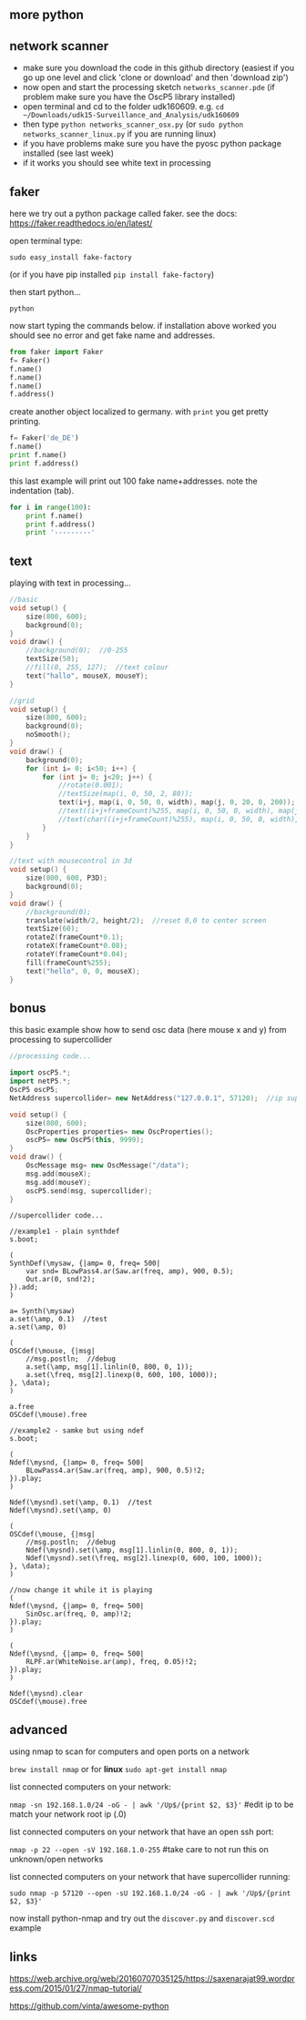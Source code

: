 more python
--------------------

network scanner
--

* make sure you download the code in this github directory (easiest if you go up one level and click 'clone or download' and then 'download zip')
* now open and start the processing sketch `networks_scanner.pde` (if problem make sure you have the OscP5 library installed)
* open terminal and cd to the folder udk160609. e.g. `cd ~/Downloads/udk15-Surveillance_and_Analysis/udk160609`
* then type `python networks_scanner_osx.py` (or `sudo python networks_scanner_linux.py` if you are running linux)
* if you have problems make sure you have the pyosc python package installed (see last week)
* if it works you should see white text in processing

faker
--

here we try out a python package called faker. see the docs: <https://faker.readthedocs.io/en/latest/>

open terminal type:

`sudo easy_install fake-factory`

(or if you have pip installed `pip install fake-factory`)

then start python...

`python`

now start typing the commands below. if installation above worked you should see no error and get fake name and addresses.

```python
from faker import Faker
f= Faker()
f.name()
f.name()
f.name()
f.address()
```

create another object localized to germany. with `print` you get pretty printing.

```python
f= Faker('de_DE')
f.name()
print f.name()
print f.address()
```

this last example will print out 100 fake name+addresses. note the indentation (tab).

```python
for i in range(100):
    print f.name()
    print f.address()
    print '---------'
```

text
--

playing with text in processing...

```cpp
//basic
void setup() {
    size(800, 600);
    background(0);
}
void draw() {
    //background(0);  //0-255
    textSize(50);
    //fill(0, 255, 127);  //text colour
    text("hallo", mouseX, mouseY);
}
```

```cpp
//grid
void setup() {
    size(800, 600);
    background(0);
    noSmooth();
}
void draw() {
    background(0);
    for (int i= 0; i<50; i++) {
        for (int j= 0; j<20; j++) {
            //rotate(0.001);
            //textSize(map(i, 0, 50, 2, 80));
            text(i+j, map(i, 0, 50, 0, width), map(j, 0, 20, 0, 200));
            //text((i+j+frameCount)%255, map(i, 0, 50, 0, width), map(j, 0, 20, 100, 700));
            //text(char((i+j+frameCount)%255), map(i, 0, 50, 0, width), map(j, 0, 20, 100, 700));
        }
    }
}
```

```cpp
//text with mousecontrol in 3d
void setup() {
    size(800, 600, P3D);
    background(0);
}
void draw() {
    //background(0);
    translate(width/2, height/2);  //reset 0,0 to center screen
    textSize(60);
    rotateZ(frameCount*0.1);
    rotateX(frameCount*0.08);
    rotateY(frameCount*0.04);
    fill(frameCount%255);
    text("hello", 0, 0, mouseX);
}
```

bonus
--

this basic example show how to send osc data (here mouse x and y) from processing to supercollider

```cpp
//processing code...

import oscP5.*;
import netP5.*;
OscP5 oscP5;
NetAddress supercollider= new NetAddress("127.0.0.1", 57120);  //ip supercollider

void setup() {
    size(800, 600);
    OscProperties properties= new OscProperties();
    oscP5= new OscP5(this, 9999);
}
void draw() {
    OscMessage msg= new OscMessage("/data");
    msg.add(mouseX);
    msg.add(mouseY);
    oscP5.send(msg, supercollider);
}
```

```supercollider
//supercollider code...

//example1 - plain synthdef
s.boot;

(
SynthDef(\mysaw, {|amp= 0, freq= 500|
    var snd= BLowPass4.ar(Saw.ar(freq, amp), 900, 0.5);
    Out.ar(0, snd!2);
}).add;
)

a= Synth(\mysaw)
a.set(\amp, 0.1)  //test
a.set(\amp, 0)

(
OSCdef(\mouse, {|msg|
    //msg.postln;  //debug
    a.set(\amp, msg[1].linlin(0, 800, 0, 1));
    a.set(\freq, msg[2].linexp(0, 600, 100, 1000));
}, \data);
)

a.free
OSCdef(\mouse).free

//example2 - samke but using ndef
s.boot;

(
Ndef(\mysnd, {|amp= 0, freq= 500|
    BLowPass4.ar(Saw.ar(freq, amp), 900, 0.5)!2;
}).play;
)

Ndef(\mysnd).set(\amp, 0.1)  //test
Ndef(\mysnd).set(\amp, 0)

(
OSCdef(\mouse, {|msg|
    //msg.postln;  //debug
    Ndef(\mysnd).set(\amp, msg[1].linlin(0, 800, 0, 1));
    Ndef(\mysnd).set(\freq, msg[2].linexp(0, 600, 100, 1000));
}, \data);
)

//now change it while it is playing
(
Ndef(\mysnd, {|amp= 0, freq= 500|
    SinOsc.ar(freq, 0, amp)!2;
}).play;
)

(
Ndef(\mysnd, {|amp= 0, freq= 500|
    RLPF.ar(WhiteNoise.ar(amp), freq, 0.05)!2;
}).play;
)

Ndef(\mysnd).clear
OSCdef(\mouse).free
```

advanced
--

using nmap to scan for computers and open ports on a network

`brew install nmap` or for **linux** `sudo apt-get install nmap`

list connected computers on your network:

`nmap -sn 192.168.1.0/24 -oG - | awk '/Up$/{print $2, $3}'` #edit ip to be match your network root ip (.0)

list connected computers on your network that have an open ssh port:

`nmap -p 22 --open -sV 192.168.1.0-255` #take care to not run this on unknown/open networks

list connected computers on your network that have supercollider running:

`sudo nmap -p 57120 --open -sU 192.168.1.0/24 -oG - | awk '/Up$/{print $2, $3}'`

now install python-nmap and try out the `discover.py` and `discover.scd` example

links
--

<https://web.archive.org/web/20160707035125/https://saxenarajat99.wordpress.com/2015/01/27/nmap-tutorial/>

<https://github.com/vinta/awesome-python>
